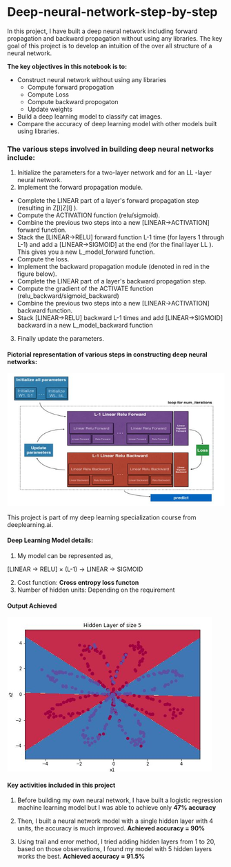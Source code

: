 # Deep-neural-network-step-by-step
In this project, I have built a deep neural network including forward propagation and backward propagation without using any libraries. The key goal of this project is to develop an intuition of the over all structure of a neural network. 

**The key objectives in this notebook is to:**

  * Construct neural network without using any libraries
    * Compute forward propogation
    * Compute Loss
    * Compute backward propogaton
    * Update weights
  * Build a deep learning model to classify cat images.
  * Compare the accuracy of deep learning model with other models built using libraries.

### The various steps involved in building deep neural networks include:

1. Initialize the parameters for a two-layer network and for an  LL -layer neural network.
2. Implement the forward propagation module.
  * Complete the LINEAR part of a layer's forward propagation step (resulting in  Z[l]Z[l] ).
  * Compute the ACTIVATION function (relu/sigmoid).
  * Combine the previous two steps into a new [LINEAR->ACTIVATION] forward function.
  * Stack the [LINEAR->RELU] forward function L-1 time (for layers 1 through L-1) and add a [LINEAR->SIGMOID] at the end (for the final layer  LL ). This gives you a new L_model_forward function.
  * Compute the loss.
  * Implement the backward propagation module (denoted in red in the figure below).
  * Complete the LINEAR part of a layer's backward propagation step.
  * Compute the gradient of the ACTIVATE function (relu_backward/sigmoid_backward)
  * Combine the previous two steps into a new [LINEAR->ACTIVATION] backward function.
  * Stack [LINEAR->RELU] backward L-1 times and add [LINEAR->SIGMOID] backward in a new L_model_backward function
3. Finally update the parameters.

#### Pictorial representation of various steps in constructing deep neural networks:

![Alt Text](https://raw.githubusercontent.com/deepu2010/Deep-neural-network-step-by-step/master/Methodology.JPG)


This project is part of my deep learning specialization course from deeplearning.ai. 

#### Deep Learning Model details:

1. My model can be represented as,

[LINEAR -> RELU] × (L-1) -> LINEAR -> SIGMOID

2. Cost function: **Cross entropy loss functon**
3. Number of hidden units: Depending on the requirement

 

#### Output Achieved

![Alt Text](https://raw.githubusercontent.com/deepu2010/Planar-data-classification/master/Hidden%20layer%205.JPG)

#### Key activities included in this project

1. Before building my own neural network, I have built a logistic regression machine learning model but I was able to achieve only **47% accuracy**

2. Then, I built a neural network model with a single hidden layer with 4 units, the accuracy is much improved. **Achieved accuracy = 90%**

3. Using trail and error method, I tried adding hidden layers from 1 to 20, based on those observations, I found my model with 5 hidden layers works the best. **Achieved accuracy = 91.5%**




